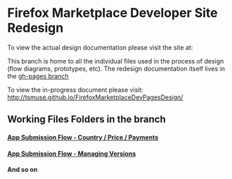 # Firefox Marketplace Developer Site Redesign

To view the actual design documentation please visit the site at: 

This branch is home to all the individual files used in the process of design (flow diagrams, prototypes, etc). 
The redesign documentation itself lives in the [gh-pages branch](https://github.com/tsmuse/FirefoxMarketplaceDevPagesDesign/tree/gh-pages)

To view the in-progress document please visit: http://tsmuse.github.io/FirefoxMarketplaceDevPagesDesign/


## Working Files Folders in the branch

#### [App Submission Flow - Country / Price / Payments][2]

#### [App Submission Flow - Managing Versions][3]

#### And so on


[2]: https://github.com/tsmuse/FirefoxMarketplaceDevPagesDesign/blob/master/AppSub_CountryPricePayment/index.md

[3]: https://github.com/tsmuse/FirefoxMarketplaceDevPagesDesign/blob/master/AppSubmissionEditFlow/index.md


